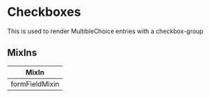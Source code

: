 # Checkboxes

This is used to render MultibleChoice entries with a checkbox-group

## MixIns

<!-- @vuese:Checkboxes:mixIns:start -->
|MixIn|
|---|
|formFieldMixin|

<!-- @vuese:Checkboxes:mixIns:end -->



